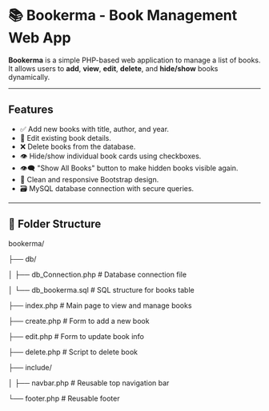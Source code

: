# 📚 Bookerma - Book Management Web App

**Bookerma** is a simple PHP-based web application to manage a list of books.
It allows users to **add**, **view**, **edit**, **delete**, and **hide/show** books dynamically.

---

##  Features

- ✅ Add new books with title, author, and year.
- 📝 Edit existing book details.
- ❌ Delete books from the database.
- 👁 Hide/show individual book cards using checkboxes.
- 👁‍🗨 "Show All Books" button to make hidden books visible again.
- 🧠 Clean and responsive Bootstrap design.
- 🗃 MySQL database connection with secure queries.

---

## 📁 Folder Structure


bookerma/

├── db/

│ ├── db_Connection.php # Database connection file

│ └── db_bookerma.sql # SQL structure for books table

├── index.php # Main page to view and manage books

├── create.php # Form to add a new book

├── edit.php # Form to update book info

├── delete.php # Script to delete book

├── include/

│ ├── navbar.php # Reusable top navigation bar

  └── footer.php # Reusable footer
